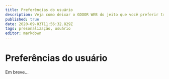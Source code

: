```yaml
---
title: Preferências do usuário
description: Veja como deixar o GDOOR WEB do jeito que você preferir trabalhar
published: true
date: 2020-09-03T11:56:32.829Z
tags: presonalização, usuário
editor: markdown
---
```


# Preferências do usuário

Em breve...
